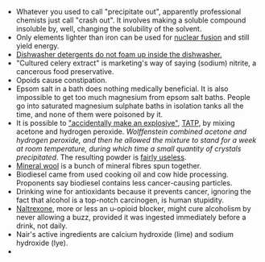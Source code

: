 * Whatever you used to call "precipitate out", apparently professional chemists just call "crash out". It involves making a soluble compound insoluble by, well, changing the solubility of the solvent.
* Only elements lighter than iron can be used for [nuclear fusion](https://en.m.wikipedia.org/wiki/Nuclear_binding_energy#/media/File%3ABinding_energy_curve_-_common_isotopes.svg) and still yield energy.
* [Dishwasher detergents do not foam up inside the dishwasher.](https://www.reddit.com/r/askscience/comments/5j08ot/how_do_suds_bubbles_influence_a_soapdetergents/)
* "Cultured celery extract" is marketing's way of saying (sodium) nitrite, a cancerous food preservative.
* Opoids cause constipation.
* Epsom salt in a bath does nothing medically beneficial. It is also impossible to get too much magnesium from epsom salt baths. People go into saturated magnesium sulphate baths in isolation tanks all the time, and none of them were poisoned by it.
* It is possible to ["accidentally make an explosive"](http://epigram.org.uk/news/2017/02/41190), [TATP](https://en.wikipedia.org/wiki/Acetone_peroxide), by mixing acetone and hydrogen peroxide. *Wolffenstein combined acetone and hydrogen peroxide, and then he allowed the mixture to stand for a week at room temperature, during which time a small quantity of crystals precipitated*. The resulting powder is [fairly useless](https://www.youtube.com/watch?v=MEdnNOi6DS4).
* [Mineral wool](https://en.wikipedia.org/wiki/Mineral_wool) is a bunch of mineral fibres spun together.
* Biodiesel came from used cooking oil and cow hide processing. Proponents say biodiesel contains less cancer-causing particles.
* Drinking wine for antioxidants because it prevents cancer, ignoring the fact that alcohol is a top-notch carcinogen, is human stupidity.
* [Naltrexone](https://en.wikipedia.org/wiki/Naltrexone), more or less an u-opioid blocker, might cure alcoholism by never allowing a buzz, provided it was ingested immediately before a drink, not daily.
* Nair's active ingredients are calcium hydroxide (lime) and sodium hydroxide (lye).
* 